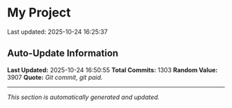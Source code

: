 # My Project


Last updated: 2025-10-24 16:25:37






























































































































































































































































































































































































































































































































































































































































































































































































































































































































































































































































































































































































































































































































































































































































































































































































































































































































































## Auto-Update Information

**Last Updated:** 2025-10-24 16:50:55
**Total Commits:** 1303
**Random Value:** 3907
**Quote:** _Git commit, git paid._

---
_This section is automatically generated and updated._